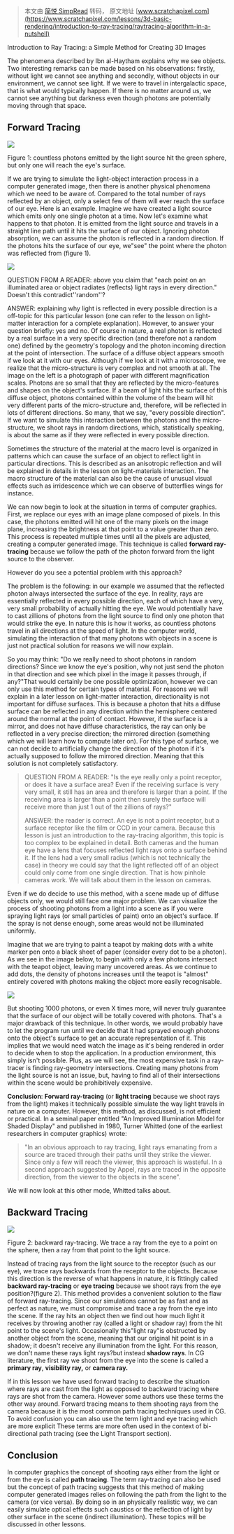 > 本文由 [简悦 SimpRead](http://ksria.com/simpread/) 转码， 原文地址 [www.scratchapixel.com](https://www.scratchapixel.com/lessons/3d-basic-rendering/introduction-to-ray-tracing/raytracing-algorithm-in-a-nutshell)

Introduction to Ray Tracing: a Simple Method for Creating 3D Images

The phenomena described by Ibn al-Haytham explains why we see objects. Two interesting remarks can be made based on his observations: firstly, without light we cannot see anything and secondly, without objects in our environment, we cannot see light. If we were to travel in intergalactic space, that is what would typically happen. If there is no matter around us, we cannot see anything but darkness even though photons are potentially moving through that space.

Forward Tracing
---------------

![](https://www.scratchapixel.com/images/upload/introduction-to-ray-tracing/lighttoeyebounce.png)

Figure 1: countless photons emitted by the light source hit the green sphere, but only one will reach the eye's surface.

If we are trying to simulate the light-object interaction process in a computer generated image, then there is another physical phenomena which we need to be aware of. Compared to the total number of rays reflected by an object, only a select few of them will ever reach the surface of our eye. Here is an example. Imagine we have created a light source which emits only one single photon at a time. Now let's examine what happens to that photon. It is emitted from the light source and travels in a straight line path until it hits the surface of our object. Ignoring photon absorption, we can assume the photon is reflected in a random direction. If the photons hits the surface of our eye, we"see" the point where the photon was reflected from (figure 1).

![](https://www.scratchapixel.com/images/upload/introduction-to-ray-tracing/paperstruct.png)

QUESTION FROM A READER: above you claim that "each point on an illuminated area or object radiates (reflects) light rays in every direction." Doesn't this contradict''random''?

ANSWER: explaining why light is reflected in every possible direction is a off-topic for this particular lesson (one can refer to the lesson on light-matter interaction for a complete explanation). However, to answer your question briefly: yes and no. Of course in nature, a real photon is reflected by a real surface in a very specific direction (and therefore not a random one) defined by the geometry's topology and the photon incoming direction at the point of intersection. The surface of a diffuse object appears smooth if we look at it with our eyes. Although if we look at it with a microscope, we realize that the micro-structure is very complex and not smooth at all. The image on the left is a photograph of paper with different magnification scales. Photons are so small that they are reflected by the micro-features and shapes on the object's surface. If a beam of light hits the surface of this diffuse object, photons contained within the volume of the beam will hit very different parts of the micro-structure and, therefore, will be reflected in lots of different directions. So many, that we say, "every possible direction". If we want to simulate this interaction between the photons and the micro-structure, we shoot rays in random directions, which, statistically speaking, is about the same as if they were reflected in every possible direction.

Sometimes the structure of the material at the macro level is organized in patterns which can cause the surface of an object to reflect light in particular directions. This is described as an anisotropic reflection and will be explained in details in the lesson on light-materials interaction. The macro structure of the material can also be the cause of unusual visual effects such as irridescence which we can observe of butterflies wings for instance.

We can now begin to look at the situation in terms of computer graphics. First, we replace our eyes with an image plane composed of pixels. In this case, the photons emitted will hit one of the many pixels on the image plane, increasing the brightness at that point to a value greater than zero. This process is repeated multiple times until all the pixels are adjusted, creating a computer generated image. This technique is called **forward ray-tracing** because we follow the path of the photon forward from the light source to the observer.

However do you see a potential problem with this approach?

The problem is the following: in our example we assumed that the reflected photon always intersected the surface of the eye. In reality, rays are essentially reflected in every possible direction, each of which have a very, very small probability of actually hitting the eye. We would potentially have to cast zillions of photons from the light source to find only one photon that would strike the eye. In nature this is how it works, as countless photons travel in all directions at the speed of light. In the computer world, simulating the interaction of that many photons with objects in a scene is just not practical solution for reasons we will now explain.

So you may think: "Do we really need to shoot photons in random directions? Since we know the eye's position, why not just send the photon in that direction and see which pixel in the image it passes through, if any?"That would certainly be one possible optimization, however we can only use this method for certain types of material. For reasons we will explain in a later lesson on light-matter interaction, directionality is not important for diffuse surfaces. This is because a photon that hits a diffuse surface can be reflected in any direction within the hemisphere centered around the normal at the point of contact. However, if the surface is a mirror, and does not have diffuse characteristics, the ray can only be reflected in a very precise direction; the mirrored direction (something which we will learn how to compute later on). For this type of surface, we can not decide to artificially change the direction of the photon if it's actually supposed to follow the mirrored direction. Meaning that this solution is not completely satisfactory.

> QUESTION FROM A READER: "Is the eye really only a point receptor, or does it have a surface area? Even if the receiving surface is very very small, it still has an area and therefore is larger than a point. If the receiving area is larger than a point then surely the surface will receive more than just 1 out of the zillions of rays?"
>
> ANSWER: the reader is correct. An eye is not a point receptor, but a surface receptor like the film or CCD in your camera. Because this lesson is just an introduction to the ray-tracing algorithm, this topic is too complex to be explained in detail. Both cameras and the human eye have a lens that focuses reflected light rays onto a surface behind it. If the lens had a very small radius (which is not technically the case) in theory we could say that the light reflected off of an object could only come from one single direction. That is how pinhole cameras work. We will talk about them in the lesson on cameras.

Even if we do decide to use this method, with a scene made up of diffuse objects only, we would still face one major problem. We can visualize the process of shooting photons from a light into a scene as if you were spraying light rays (or small particles of paint) onto an object's surface. If the spray is not dense enough, some areas would not be illuminated uniformly.

Imagine that we are trying to paint a teapot by making dots with a white marker pen onto a black sheet of paper (consider every dot to be a photon). As we see in the image below, to begin with only a few photons intersect with the teapot object, leaving many uncovered areas. As we continue to add dots, the density of photons increases until the teapot is "almost" entirely covered with photons making the object more easily recognisable.

![](https://www.scratchapixel.com/images/upload/introduction-to-ray-tracing/teapotracing.gif)

But shooting 1000 photons, or even X times more, will never truly guarantee that the surface of our object will be totally covered with photons. That's a major drawback of this technique. In other words, we would probably have to let the program run until we decide that it had sprayed enough photons onto the object's surface to get an accurate representation of it. This implies that we would need watch the image as it's being rendered in order to decide when to stop the application. In a production environment, this simply isn't possible. Plus, as we will see, the most expensive task in a ray-tracer is finding ray-geometry intersections. Creating many photons from the light source is not an issue, but, having to find all of their intersections within the scene would be prohibitively expensive.

**Conclusion**: **Forward ray-tracing** (or **light tracing** because we shoot rays from the light) makes it technically possible simulate the way light travels in nature on a computer. However, this method, as discussed, is not efficient or practical. In a seminal paper entitled "An Improved Illumination Model for Shaded Display" and published in 1980, Turner Whitted (one of the earliest researchers in computer graphics) wrote:

> "In an obvious approach to ray tracing, light rays emanating from a source are traced through their paths until they strike the viewer. Since only a few will reach the viewer, this approach is wasteful. In a second approach suggested by Appel, rays are traced in the opposite direction, from the viewer to the objects in the scene".

We will now look at this other mode, Whitted talks about.

Backward Tracing
----------------

![](https://www.scratchapixel.com/images/upload/introduction-to-ray-tracing/tracefromeyetolight.gif)

Figure 2: backward ray-tracing. We trace a ray from the eye to a point on the sphere, then a ray from that point to the light source.

Instead of tracing rays from the light source to the receptor (such as our eye), we trace rays backwards from the receptor to the objects. Because this direction is the reverse of what happens in nature, it is fittingly called **backward ray-tracing** or **eye tracing** because we shoot rays from the eye position?(figure 2). This method provides a convenient solution to the flaw of forward ray-tracing. Since our simulations cannot be as fast and as perfect as nature, we must compromise and trace a ray from the eye into the scene. If the ray hits an object then we find out how much light it receives by throwing another ray (called a light or shadow ray) from the hit point to the scene's light. Occasionally this"light ray"is obstructed by another object from the scene, meaning that our original hit point is in a shadow; it doesn't receive any illumination from the light. For this reason, we don't name these rays light rays?but instead **shadow rays**. In CG literature, the first ray we shoot from the eye into the scene is called a **primary ray**, **visibility ray,** or **camera ray.**

If in this lesson we have used forward tracing to describe the situation where rays are cast from the light as opposed to backward tracing where rays are shot from the camera. However some authors use these terms the other way around. Forward tracing means to them shooting rays from the camera because it is the most common path tracing techniques used in CG. To avoid confusion you can also use the term light and eye tracing which are more explicit These terms are more often used in the context of bi-directional path tracing (see the Light Transport section).

Conclusion
----------

In computer graphics the concept of shooting rays either from the light or from the eye is called **path tracing**. The term ray-tracing can also be used but the concept of path tracing suggests that this method of making computer generated images relies on following the path from the light to the camera (or vice versa). By doing so in an physically realistic way, we can easily simulate optical effects such caustics or the reflection of light by other surface in the scene (indirect illumination). These topics will be discussed in other lessons.